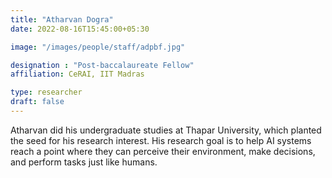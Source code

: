 ```yaml
---
title: "Atharvan Dogra"
date: 2022-08-16T15:45:00+05:30

image: "/images/people/staff/adpbf.jpg"

designation : "Post-baccalaureate Fellow"
affiliation: CeRAI, IIT Madras

type: researcher
draft: false
---
```


Atharvan did his undergraduate studies at Thapar University, which planted the seed for his research interest. His research goal is to help AI systems reach a point where they can perceive their environment, make decisions, and perform tasks just like humans.
